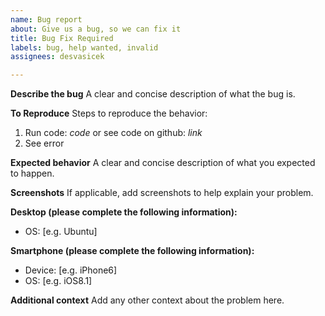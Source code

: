 ```yaml
---
name: Bug report
about: Give us a bug, so we can fix it
title: Bug Fix Required
labels: bug, help wanted, invalid
assignees: desvasicek

---
```


**Describe the bug**
A clear and concise description of what the bug is.

**To Reproduce**
Steps to reproduce the behavior:
1. Run code: *code* or see code on github: *link*
2. See error

**Expected behavior**
A clear and concise description of what you expected to happen.

**Screenshots**
If applicable, add screenshots to help explain your problem.

**Desktop (please complete the following information):**
 - OS: [e.g. Ubuntu]

**Smartphone (please complete the following information):**
 - Device: [e.g. iPhone6]
 - OS: [e.g. iOS8.1]

**Additional context**
Add any other context about the problem here.
